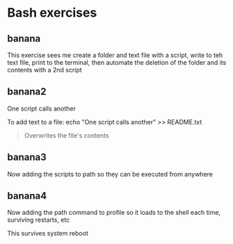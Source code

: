 # Bash exercises

## banana

This exercise sees me create a folder and text file with a script, write to teh text file, print to the terminal, then automate the deletion of the folder and its contents with a 2nd script

## banana2

One script calls another

To add text to a file:
echo "One script calls another" >> README.txt

> Overwrites the file's contents

## banana3

Now adding the scripts to path so they can be executed from anywhere

## banana4

Now adding the path command to profile so it loads to the shell each time, surviving restarts, etc

This survives system reboot
